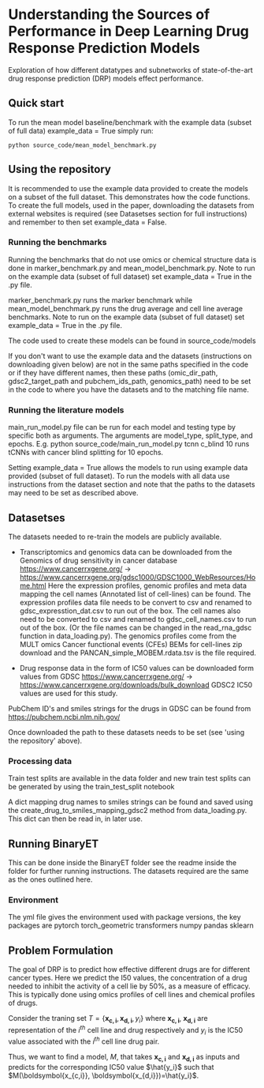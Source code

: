 # Understanding the Sources of Performance in Deep Learning Drug Response Prediction Models


Exploration of how  different datatypes and subnetworks of state-of-the-art drug response prediction (DRP) models effect performance. 


## Quick start 
To run the mean model baseline/benchmark with the example data (subset of full data) example_data = True simply run:

```
python source_code/mean_model_benchmark.py 
```

## Using the repository

It is recommended to use the example data provided to create the models on a subset of the full dataset. This demonstrates how the code functions. To create the full models, used in the paper,  downloading the datasets from external websites is required (see Datasetses section for full instructions) and remember to then set example_data = False.

### Running the benchmarks 
Running the benchmarks that do not use omics or chemical structure data is done in marker_benchmark.py and mean_model_benchmark.py. Note to run on the example data (subset of full dataset) set example_data = True in the .py file.

marker_benchmark.py runs the marker benchmark while mean_model_benchmark.py runs the drug average and cell line average benchmarks. Note to run on the example data (subset of full dataset) set example_data = True in the .py file.


The code used to create these models can be found in source_code/models

If you don't want to use the example data and the datasets (instructions on downloading given below) are not in the same paths specified in the code or if they have different names, then these paths (omic_dir_path, gdsc2_target_path and pubchem_ids_path, genomics_path) need to be set in the code to where you have the datasets and to the matching file name. 
 
### Running the literature models

main_run_model.py file can be run for each model and testing type by specific both as arguments. The arguments are model_type, split_type, and epochs. E.g. 
python source_code/main_run_model.py tcnn c_blind 10 
runs tCNNs with cancer blind splitting for 10 epochs. 

Setting example_data = True allows the models to run using example data provided (subset of full dataset). To run the models with all data use instructions from the dataset section and note that the paths to the datasets may need to be set as described above.

## Datasetses
The datasets needed to re-train the models are publicly available.

* Transcriptomics and genomics data can be downloaded from the Genomics of drug sensitivity in cancer database https://www.cancerrxgene.org/ -> https://www.cancerrxgene.org/gdsc1000/GDSC1000_WebResources/Home.html
Here the expression profiles, genomic profiles and meta data mapping the cell names (Annotated list of cell-lines)  can be found. 
The expression profiles data file needs to be convert to csv and renamed to gdsc_expresstion_dat.csv to run out of the box.  The cell names also need to be converted to csv and renamed to gdsc_cell_names.csv to run out of the box. (Or the file names can be changed in the read_rna_gdsc function in data_loading.py). The genomics profiles come from  the MULT omics Cancer functional events (CFEs) BEMs for cell-lines zip download and the PANCAN_simple_MOBEM.rdata.tsv is the file required.   


* Drug response data in the form of IC50 values can be downloaded form values from GDSC https://www.cancerrxgene.org/ ->
https://www.cancerrxgene.org/downloads/bulk_download GDSC2 IC50 values are used for this study. 

PubChem ID's and smiles strings for the drugs in GDSC can be found from  https://pubchem.ncbi.nlm.nih.gov/

Once downloaded the path to these datasets needs to be set (see 'using the repository' above).

### Processing data 

Train test splits are available in the data folder and new train test splits can be generated by using the train_test_split notebook

A dict mapping drug names to smiles strings can be found and saved using the create_drug_to_smiles_mapping_gdsc2 method from data_loading.py. This dict can then be read in, in later use. 

## Running BinaryET 
This can be done inside the BinaryET folder see the readme inside the folder for further running instructions. The datasets required are the same as the ones outlined here. 


### Environment 
The yml file gives the environment used with package versions, the key packages are pytorch torch_geometric transformers numpy pandas sklearn 

## Problem Formulation 

The goal of DRP is to predict how effective different drugs are for different cancer types. 
Here we predict the I50 values, the concentration of a drug needed to inhibit the activity of a cell lie by 50%, as a measure of efficacy. 
This is typically done using omics profiles of cell lines and chemical profiles of drugs. 

Consider the traning set $T = \lbrace \boldsymbol{x_{c,i}}, \boldsymbol{x_{d,i}}, y_i \rbrace$  where $\boldsymbol{x_{c,i}}$, $\boldsymbol{x_{d,i}}$  are representation of the $i^{th}$ cell line and drug respectively and
 $y_i$ is the IC50 value associated with the $i^{th}$ cell line drug pair.

 Thus, we want to find a model, $M$, that takes $\boldsymbol{x_{c,i}}$ and $\boldsymbol{x_{d,i}}$ as inputs and predicts for the corresponding IC50 value $\hat{y_i}$ such that $M(\boldsymbol{x_{c,i}}, \boldsymbol{x_{d,i}})=\hat{y_i}$.